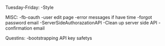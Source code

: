 Tuesday-Friday:
  -Style

MISC:
  -fb-oauth
  -user edit page
  -error messages if have time
  -forgot password email
  -ServerSideAuthorazationAPI
  -Clean up server side API
  -confirmation email

Questins:
  -bootstrapping API key safetys